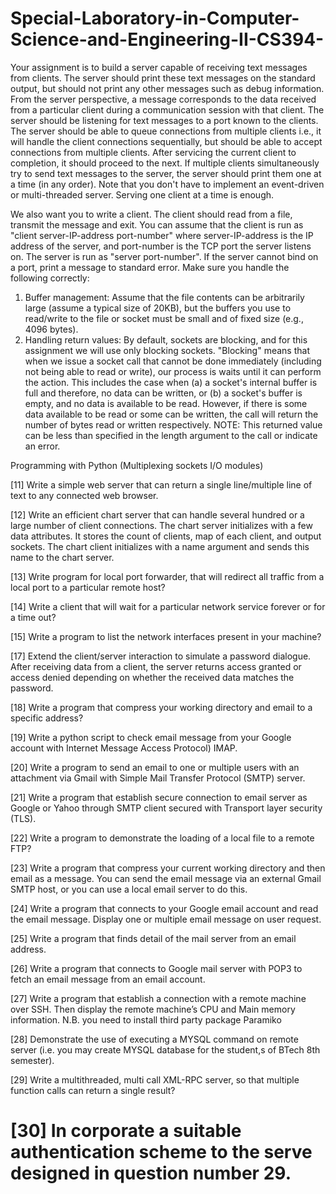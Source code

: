 # Special-Laboratory-in-Computer-Science-and-Engineering-II-CS394-


Your assignment is to build a server capable of receiving text messages from clients. The server should print these text messages on the standard output, but should not print any other messages such as debug information. From the server perspective, a message corresponds to the data received from a particular client during a communication session with that client. The server should be listening for text messages to a port known to the clients. The server should be able to queue connections from multiple clients i.e., it will handle the client connections sequentially, but should be able to accept connections from multiple clients. After servicing the current client to completion, it should proceed to the next. If multiple clients simultaneously try to send text messages to the server, the server should print them one at a time (in any order). Note that you don't have to implement an event-driven or multi-threaded server. Serving one client at a time is enough. 

We also want you to write a client. The client should read from a file, transmit the message and exit.
You can assume that the client is run as "client server-IP-address port-number" where server-IP-address is the IP address of the server, and port-number is the TCP port the server listens on. The server is run as "server port-number". If the server cannot bind on a port, print a message to standard error.
Make sure you handle the following correctly:
1. Buffer management: Assume that the file contents can be arbitrarily large (assume a typical size of 20KB), but the buffers you use to read/write to the file or socket must be small and of fixed size (e.g., 4096 bytes).
2. Handling return values: By default, sockets are blocking, and for this assignment we will use only blocking sockets. "Blocking" means that when we issue a socket call that cannot be done immediately (including not being able to read or write), our process is waits until it can perform the action. This includes the case when
(a) a socket's internal buffer is full and therefore, no data can be written, or
(b) a socket's buffer is empty, and no data is available to be read.
However, if there is some data available to be read or some can be written, the call will return the number of bytes read or written respectively. NOTE: This returned value can be less than specified in the length argument to the call or indicate an error. 

Programming with Python (Multiplexing sockets I/O modules)

[11]	Write a simple web server that can return a single line/multiple line of text to any connected web browser.

[12]	Write an efficient chart server that can handle several hundred or a large number of client connections. The chart server initializes with a few data attributes. It stores the count of clients, map of each client, and output sockets.  The chart client initializes with a name argument and sends this name to the chart server.

[13]	Write program for local port forwarder, that will redirect all traffic from a local port to a particular remote host?

[14]	Write a client that will wait for a particular network service forever or for a time out?

[15]	Write a program to list the network interfaces present in your machine?

[17] Extend the client/server interaction to simulate a password dialogue. After receiving data from a client, the server returns access granted or access denied depending on whether the received data matches the password. 

[18]  Write a program that compress your working directory and email to a specific address? 

[19] Write a python script to check email message from your Google account with Internet Message Access Protocol) IMAP. 

[20] Write a program to send an email to one or multiple users with an attachment via Gmail with Simple Mail Transfer Protocol (SMTP) server. 

[21] Write a program that establish secure connection to email server as Google or Yahoo through SMTP client secured with Transport layer security (TLS).  

[22]	Write a program to demonstrate the loading of a local file to a remote FTP?

[23]	Write a program that compress your current working directory   and then email as a message.  You can send the email message via an external Gmail SMTP host, or you can use a local email server to do this. 

[24]	Write a program that connects to your Google email account and read the email message. Display one or multiple email message on user request.

[25]	Write a program that finds detail of the mail server from an email address.

 [26]	Write a program that connects to Google mail server with POP3 to fetch an email message from an email account.
 
[27] Write a program that establish a connection with a remote machine over SSH. Then display the remote machine’s CPU and Main memory information. 
N.B. you need to install third party package Paramiko 
 
 
[28] Demonstrate the use of executing a MYSQL command on remote server (i.e. you may create MYSQL database for the student,s of BTech 8th semester). 
 
 
[29] Write a multithreaded, multi call XML-RPC server, so that multiple function calls can return a single result? 
 
 
[30] In corporate a suitable authentication scheme to the serve designed in question number 29. 
====================================================================================================================
